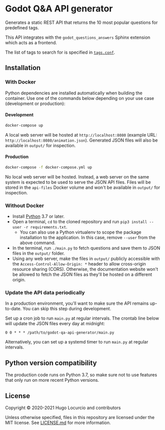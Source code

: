 # Godot Q&A API generator

Generates a static REST API that returns the 10 most popular questions for
predefined tags.

This API integrates with the `godot_questions_answers` Sphinx extension which
acts as a frontend.

The list of tags to search for is specified in [`tags.conf`](/tags.conf).

## Installation

### With Docker

Python dependencies are installed automatically when building the container.
Use one of the commands below depending on your use case (development or production):

#### Development

```bash
docker-compose up
```

A local web server will be hosted at `http://localhost:8080`
(example URL: `http://localhost:8080/animation.json`).
Generated JSON files will also be available in `output/` for inspection.

#### Production

```bash
docker-compose -f docker-compose.yml up
```

No local web server will be hosted. Instead, a web server on the same system is
expected to be used to serve the JSON API files. Files will be stored in the
`api-files` Docker volume and won't be available in `output/` for inspection.

### Without Docker

- Install [Python](https://python.org) 3.7 or later.
- Open a terminal, `cd` to the cloned repository and run
  `pip3 install --user -r requirements.txt`.
  - You can also use a Python virtualenv to scope the package installation to
    the application. In this case, remove `--user` from the above command.
- In the terminal, run `./main.py` to fetch questions and save them to JSON files
  in the `output/` folder.
- Using any web server, make the files in `output/` publicly accessible with
  the `Access-Control-Allow-Origin: *` header to allow cross-origin resource
  sharing (CORS). Otherwise, the documentation website won't be allowed to fetch
  the JSON files as they'll be hosted on a different origin.

### Update the API data periodically

In a production environment, you'll want to make sure the API remains up-to-date.
You can skip this step during development.

Set up a cron job to run `main.py` at regular intervals. The crontab line
below will update the JSON files every day at midnight:

```cron
0 0 * * * /path/to/godot-qa-api-generator/main.py
```

Alternatively, you can set up a systemd timer to run `main.py` at regular intervals.

## Python version compatibility

The production code runs on Python 3.7, so make sure not to use features that
only run on more recent Python versions.

## License

Copyright © 2020-2021 Hugo Locurcio and contributors

Unless otherwise specified, files in this repository are licensed under
the MIT license. See [LICENSE.md](LICENSE.md) for more information.
